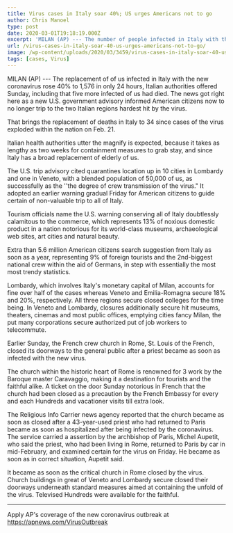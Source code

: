 ```yaml
---
title: Virus cases in Italy soar 40%; US urges Americans not to go
author: Chris Manoel
type: post
date: 2020-03-01T19:18:19.000Z
excerpt: 'MILAN (AP) --- The number of people infected in Italy with the new coronavirus rose 40% to 1,576 in just 24 hours, Italian authorities announced Sunday, adding that five more infected people had died. The news came as a new U.S. government advisory urged Americans not to travel to the two Italian regions hardest hit&hellip;'
url: /virus-cases-in-italy-soar-40-us-urges-americans-not-to-go/
image: /wp-content/uploads/2020/03/3459/virus-cases-in-italy-soar-40-us-urges-americans-not-to-go.jpg
tags: [cases, Virus]
---
```


MILAN (AP) --- The replacement of of us infected in Italy with the new coronavirus rose 40% to 1,576 in only 24 hours, Italian authorities offered Sunday, including that five more infected of us had died. The news got right here as a new U.S. government advisory informed American citizens now to no longer trip to the two Italian regions hardest hit by the virus.

That brings the replacement of deaths in Italy to 34 since cases of the virus exploded within the nation on Feb. 21.

Italian health authorities utter the magnify is expected, because it takes as lengthy as two weeks for containment measures to grab stay, and since Italy has a broad replacement of elderly of us.

The U.S. trip advisory cited quarantines location up in 10 cities in Lombardy and one in Veneto, with a blended population of 50,000 of us, as successfully as the ''the degree of crew transmission of the virus." It adopted an earlier warning gradual Friday for American citizens to guide certain of non-valuable trip to all of Italy.

Tourism officials name the U.S. warning conserving all of Italy doubtlessly calamitous to the commerce, which represents 13% of noxious domestic product in a nation notorious for its world-class museums, archaeological web sites, art cities and natural beauty.

Extra than 5.6 million American citizens search suggestion from Italy as soon as a year, representing 9% of foreign tourists and the 2nd-biggest national crew within the aid of Germans, in step with essentially the most most trendy statistics.

Lombardy, which involves Italy's monetary capital of Milan, accounts for fine over half of the cases whereas Veneto and Emilia-Romagna secure 18% and 20%, respectively. All three regions secure closed colleges for the time being. In Veneto and Lombardy, closures additionally secure hit museums, theaters, cinemas and most public offices, emptying cities fancy Milan, the put many corporations secure authorized put of job workers to telecommute.

Earlier Sunday, the French crew church in Rome, St. Louis of the French, closed its doorways to the general public after a priest became as soon as infected with the new virus.

The church within the historic heart of Rome is renowned for 3 work by the Baroque master Caravaggio, making it a destination for tourists and the faithful alike. A ticket on the door Sunday notorious in French that the church had been closed as a precaution by the French Embassy for every and each Hundreds and vacationer visits till extra look.

The Religious Info Carrier news agency reported that the church became as soon as closed after a 43-year-used priest who had returned to Paris became as soon as hospitalized after being infected by the coronavirus. The service carried a assertion by the archbishop of Paris, Michel Aupetit, who said the priest, who had been living in Rome, returned to Paris by car in mid-February, and examined certain for the virus on Friday. He became as soon as in correct situation, Aupetit said.

It became as soon as the critical church in Rome closed by the virus. Church buildings in great of Veneto and Lombardy secure closed their doorways underneath standard measures aimed at containing the unfold of the virus. Televised Hundreds were available for the faithful.

* * *

Apply AP's coverage of the new coronavirus outbreak at <https://apnews.com/VirusOutbreak>
